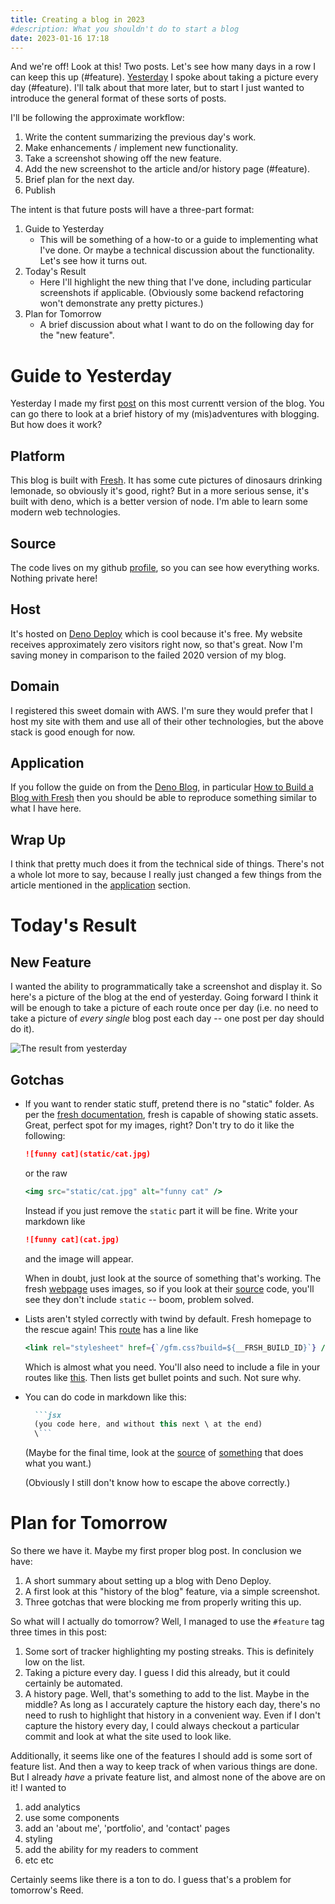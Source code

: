 ```yaml
---
title: Creating a blog in 2023
#description: What you shouldn't do to start a blog
date: 2023-01-16 17:18
---
```


And we're off! Look at this! Two posts. Let's see how many days in a row I can keep this up (#feature). [Yesterday](/2023-01-15) I spoke about taking a picture every day (#feature). I'll talk about that more later, but to start I just wanted to introduce the general format of these sorts of posts.

I'll be following the approximate workflow:
1. Write the content summarizing the previous day's work.
2. Make enhancements / implement new functionality.
3. Take a screenshot showing off the new feature.
4. Add the new screenshot to the article and/or history page (#feature).
5. Brief plan for the next day.
6. Publish

The intent is that future posts will have a three-part format:
1. Guide to Yesterday
   - This will be something of a how-to or a guide to implementing what I've done. Or maybe a technical discussion about the functionality. Let's see how it turns out.
2. Today's Result
   - Here I'll highlight the new thing that I've done, including particular screenshots if applicable. (Obviously some backend refactoring won't demonstrate any pretty pictures.)
3. Plan for Tomorrow
    - A brief discussion about what I want to do on the following day for the "new feature".


# Guide to Yesterday
Yesterday I made my first [post](/2023-01-15) on this most currentt version of the blog. You can go there to look at a brief history of my (mis)adventures with blogging. But how does it work?

## Platform
This blog is built with [Fresh](https://fresh.deno.dev/). It has some cute pictures of dinosaurs drinking lemonade, so obviously it's good, right? But in a more serious sense, it's built with deno, which is a better version of node. I'm able to learn some modern web technologies.

## Source
The code lives on my github [profile](https://github.com/deer/blog), so you can see how everything works. Nothing private here!

## Host
It's hosted on [Deno Deploy](https://dash.deno.com/) which is cool because it's free. My website receives approximately zero visitors right now, so that's great. Now I'm saving money in comparison to the failed 2020 version of my blog.

## Domain
I registered this sweet domain with AWS. I'm sure they would prefer that I host my site with them and use all of their other technologies, but the above stack is good enough for now.

## Application
If you follow the guide on from the [Deno Blog](https://deno.com/blog), in particular [How to Build a Blog with Fresh](https://deno.com/blog/build-a-blog-with-fresh) then you should be able to reproduce something similar to what I have here.

## Wrap Up
I think that pretty much does it from the technical side of things. There's not a whole lot more to say, because I really just changed a few things from the article mentioned in the [application](2023-01-16/#application) section.

# Today's Result

## New Feature

I wanted the ability to programmatically take a screenshot and display it. So here's a picture of the blog at the end of yesterday. Going forward I think it will be enough to take a picture of each route once per day (i.e. no need to take a picture of _every single_ blog post each day -- one post per day should do it).  

![The result from yesterday](screenshots/2023-01-15/index.jpg)

## Gotchas

* If you want to render static stuff, pretend there is no "static" folder. As per the [fresh documentation](https://fresh.deno.dev/docs/concepts/static-files), fresh is capable of showing static assets. Great, perfect spot for my images, right? Don't try to do it like the following:
    ```md
    ![funny cat](static/cat.jpg)
    ```
    or the raw
    ```jsx
    <img src="static/cat.jpg" alt="funny cat" />
    ```
  Instead if you just remove the `static` part it will be fine. Write your markdown like
  ```md
  ![funny cat](cat.jpg)
  ```
  and the image will appear.

  When in doubt, just look at the source of something that's working. The fresh [webpage](https://fresh.deno.dev/) uses images, so if you look at their [source](https://github.com/denoland/fresh/blob/a9e0ba5a26eccc5b31f3169b4d5fbe50bb634488/www/routes/index.tsx#L158) code, you'll see they don't include `static` -- boom, problem solved.
* Lists aren't styled correctly with twind by default.
  Fresh homepage to the rescue again! 
  This [route](https://github.com/denoland/fresh/blob/c291db8ac444eaefe9654de536534b318a6b82bb/www/routes/docs/%5B...slug%5D.tsx#L64) has a line like
  ```jsx
  <link rel="stylesheet" href={`/gfm.css?build=${__FRSH_BUILD_ID}`} />
  ```
  Which is almost what you need. You'll also need to include a file in your routes like [this](https://github.com/denoland/fresh/blob/a9e0ba5a26eccc5b31f3169b4d5fbe50bb634488/www/routes/gfm.css.ts). Then lists get bullet points and such. Not sure why.
* You can do code in markdown like this:
  ```md
    ```jsx
    (you code here, and without this next \ at the end)
    \```
  ```
  (Maybe for the final time, look at the [source](https://raw.githubusercontent.com/denoland/fresh/main/docs/concepts/static-files.md) of [something](https://fresh.deno.dev/docs/concepts/static-files) that does what you want.)

  (Obviously I still don't know how to escape the above correctly.)



# Plan for Tomorrow

So there we have it. Maybe my first proper blog post. In conclusion we have:
1. A short summary about setting up a blog with Deno Deploy.
2. A first look at this "history of the blog" feature, via a simple screenshot.
3. Three gotchas that were blocking me from properly writing this up.

So what will I actually do tomorrow? Well, I managed to use the `#feature` tag three times in this post:
1. Some sort of tracker highlighting my posting streaks. This is definitely low on the list.
2. Taking a picture every day. I guess I did this already, but it could certainly be automated.
3. A history page. Well, that's something to add to the list. Maybe in the middle? As long as I accurately capture the history each day, there's no need to rush to highlight that history in a convenient way. Even if I don't capture the history every day, I could always checkout a particular commit and look at what the site used to look like.

Additionally, it seems like one of the features I should add is some sort of feature list. And then a way to keep track of when various things are done. But I already _have_ a private feature list, and almost none of the above are on it! I wanted to
1. add analytics
2. use some components
3. add an 'about me', 'portfolio', and 'contact' pages
4. styling
5. add the ability for my readers to comment
6. etc etc

Certainly seems like there is a ton to do. I guess that's a problem for tomorrow's Reed.
